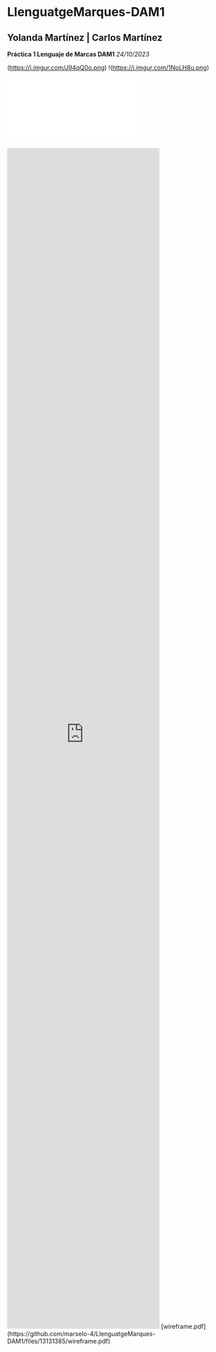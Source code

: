 # LlenguatgeMarques-DAM1

<h2>Yolanda Martínez | Carlos Martínez</h2>
<b>Práctica 1 Lenguaje de Marcas DAM1</b> <i>24/10/2023</i>

(https://i.imgur.com/J94qQ0o.png)
!(https://i.imgur.com/1NoLH8u.png)

![Alt text](/assets/wireframe.pdf)
<iframe src="https://docs.google.com/gview?url=https://marselo-4.github.io/LlenguatgeMarques-DAM1/assets/wireframe.pdf&embedded=true" style="width: 70%; height: 70%;"frameborder="0" ></iframe>
[wireframe.pdf](https://github.com/marselo-4/LlenguatgeMarques-DAM1/files/13131385/wireframe.pdf)
